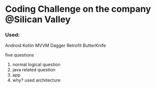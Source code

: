 # Coding Challenge on the company @Silican Valley

### Used:
Android
Kotlin
MVVM
Dagger
Retrofit
ButterKnife

five questions
1. normal logical question
2. java related question
3. app
4. why? used architecture
